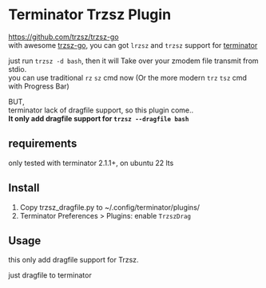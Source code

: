 # Terminator Trzsz Plugin


https://github.com/trzsz/trzsz-go  
with awesome [trzsz-go](https://trzsz.github.io/go), you can got `lrzsz` and `trzsz` support for [terminator](https://github.com/gnome-terminator/terminator)  


just run `trzsz -d bash`, then it will Take over your zmodem file transmit from stdio.  
you can use traditional `rz` `sz` cmd now (Or the more modern `trz` `tsz` cmd with Progress Bar)

BUT,  
terminator lack of dragfile support, so this plugin come..  
**It only add dragfile support for `trzsz --dragfile bash`**

## requirements

only tested with terminator 2.1.1+, on ubuntu 22 lts

## Install

1. Copy trzsz_dragfile.py to ~/.config/terminator/plugins/
2. Terminator Preferences > Plugins: enable `TrzszDrag`

## Usage

this only add dragfile support for Trzsz.

just dragfile to terminator
